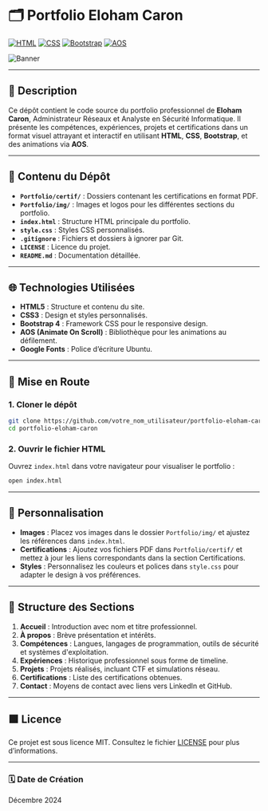 # 🗂️ **Portfolio Eloham Caron**

[![HTML](https://img.shields.io/badge/HTML-5E5E5E?style=flat-square&logo=html5&logoColor=white)](https://developer.mozilla.org/fr/docs/Web/HTML) [![CSS](https://img.shields.io/badge/CSS-1572B6?style=flat-square&logo=css3&logoColor=white)](https://developer.mozilla.org/fr/docs/Web/CSS) [![Bootstrap](https://img.shields.io/badge/Bootstrap-7952B3?style=flat-square&logo=bootstrap&logoColor=white)](https://getbootstrap.com/) [![AOS](https://img.shields.io/badge/AOS-2.3.4-blueviolet?style=flat-square)](https://michalsnik.github.io/aos/)

![Banner](img/back.png)

---

## 📄 **Description**

Ce dépôt contient le code source du portfolio professionnel de **Eloham Caron**, Administrateur Réseaux et Analyste en Sécurité Informatique. Il présente les compétences, expériences, projets et certifications dans un format visuel attrayant et interactif en utilisant **HTML**, **CSS**, **Bootstrap**, et des animations via **AOS**.

---

## 📁 **Contenu du Dépôt**

- **`Portfolio/certif/`** : Dossiers contenant les certifications en format PDF.
- **`Portfolio/img/`** : Images et logos pour les différentes sections du portfolio.
- **`index.html`** : Structure HTML principale du portfolio.
- **`style.css`** : Styles CSS personnalisés.
- **`.gitignore`** : Fichiers et dossiers à ignorer par Git.
- **`LICENSE`** : Licence du projet.
- **`README.md`** : Documentation détaillée.

---

## 🌐 **Technologies Utilisées**

- **HTML5** : Structure et contenu du site.
- **CSS3** : Design et styles personnalisés.
- **Bootstrap 4** : Framework CSS pour le responsive design.
- **AOS (Animate On Scroll)** : Bibliothèque pour les animations au défilement.
- **Google Fonts** : Police d’écriture Ubuntu.

---

## 🚀 **Mise en Route**

### 1. **Cloner le dépôt**

```bash
git clone https://github.com/votre_nom_utilisateur/portfolio-eloham-caron.git
cd portfolio-eloham-caron
```

### 2. **Ouvrir le fichier HTML**

Ouvrez `index.html` dans votre navigateur pour visualiser le portfolio :

```bash
open index.html
```

---

## 🧰 **Personnalisation**

- **Images** : Placez vos images dans le dossier `Portfolio/img/` et ajustez les références dans `index.html`.
- **Certifications** : Ajoutez vos fichiers PDF dans `Portfolio/certif/` et mettez à jour les liens correspondants dans la section Certifications.
- **Styles** : Personnalisez les couleurs et polices dans `style.css` pour adapter le design à vos préférences.

---

## 📝 **Structure des Sections**

1. **Accueil** : Introduction avec nom et titre professionnel.
2. **À propos** : Brève présentation et intérêts.
3. **Compétences** : Langues, langages de programmation, outils de sécurité et systèmes d'exploitation.
4. **Expériences** : Historique professionnel sous forme de timeline.
5. **Projets** : Projets réalisés, incluant CTF et simulations réseau.
6. **Certifications** : Liste des certifications obtenues.
7. **Contact** : Moyens de contact avec liens vers LinkedIn et GitHub.

---

## 🟩 **Licence**

Ce projet est sous licence MIT. Consultez le fichier [LICENSE](LICENSE) pour plus d’informations.

---

### 🗓 **Date de Création**

Décembre 2024
